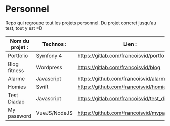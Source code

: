 # Personnel
Repo qui regroupe tout les projets personnel. Du projet concret jusqu'au test, tout y est =D

Nom du projet : | Technos : | Lien :
------------ | ------------- | -------------
Portfolio | Symfony 4 | https://gitlab.com/francoisvid/portfolio
Blog fitness | Wordpress | https://gitlab.com/francoisvid/blog
Alarme | Javascript | https://github.com/francoisvid/alarme
Homies | Swift | https://github.com/francoisvid/homies/
Test Diadao | Javascript | https://gitlab.com/francoisvid/test_diadao
My password | VueJS/NodeJS | https://github.com/francoisvid/mypassword
